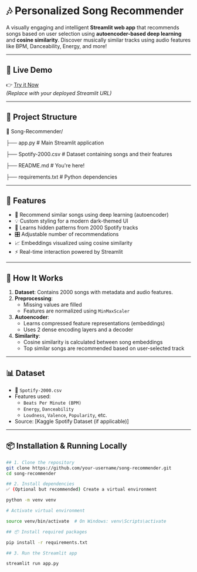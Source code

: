 # 🎶 Personalized Song Recommender

A visually engaging and intelligent **Streamlit web app** that recommends songs based on user selection using **autoencoder-based deep learning** and **cosine similarity**. Discover musically similar tracks using audio features like BPM, Danceability, Energy, and more!

---

## 🚀 Live Demo

👉 [Try it Now](https://your-deployment-link.streamlit.app)  
*(Replace with your deployed Streamlit URL)*

---

## 📂 Project Structure

📁 Song-Recommender/

├── app.py # Main Streamlit application

├── Spotify-2000.csv # Dataset containing songs and their features

├── README.md # You're here!

├── requirements.txt # Python dependencies


---

## 📌 Features

- 🎵 Recommend similar songs using deep learning (autoencoder)
- 💡 Custom styling for a modern dark-themed UI
- 🧠 Learns hidden patterns from 2000 Spotify tracks
- 🎛 Adjustable number of recommendations
- 📈 Embeddings visualized using cosine similarity
- ⚡ Real-time interaction powered by Streamlit

---

## 🧠 How It Works

1. **Dataset**: Contains 2000 songs with metadata and audio features.
2. **Preprocessing**:
   - Missing values are filled
   - Features are normalized using `MinMaxScaler`
3. **Autoencoder**:
   - Learns compressed feature representations (embeddings)
   - Uses 2 dense encoding layers and a decoder
4. **Similarity**:
   - Cosine similarity is calculated between song embeddings
   - Top similar songs are recommended based on user-selected track

---

## 📊 Dataset

- 📁 `Spotify-2000.csv`
- Features used:
  - `Beats Per Minute (BPM)`
  - `Energy`, `Danceability`
  - `Loudness`, `Valence`, `Popularity`, etc.
- Source: [Kaggle Spotify Dataset (if applicable)]

---

## 📦 Installation & Running Locally


```bash
## 1. Clone the repository
git clone https://github.com/your-username/song-recommender.git
cd song-recommender

## 2. Install dependencies
✅ (Optional but recommended) Create a virtual environment

python -m venv venv

# Activate virtual environment

source venv/bin/activate  # On Windows: venv\Scripts\activate

## 📦 Install required packages

pip install -r requirements.txt

## 3. Run the Streamlit app

streamlit run app.py
